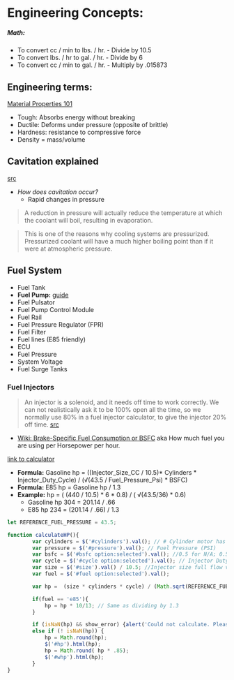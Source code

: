 # Engineering Concepts:

##### Math:
- To convert cc / min to lbs. / hr. - Divide by 10.5
- To convert lbs. / hr to gal. / hr. - Divide by 6
- To convert cc / min to gal. / hr. - Multiply by .015873

## Engineering terms:
[Material Properties 101](https://www.youtube.com/watch?v=BHZALtqAjeM)
- Tough: Absorbs energy without breaking
- Ductile: Deforms under pressure (opposite of brittle)
- Hardness: resistance to compressive force
- Density = mass/volume

## Cavitation explained 
[src][n1waterpump_link]
- *How does cavitation occur?*
    - Rapid changes in pressure
>A reduction in pressure will actually reduce the temperature at which the coolant will boil, resulting in evaporation.

>This is one of the reasons why cooling systems are pressurized.  Pressurized coolant will have a much higher boiling point than if it were at atmospheric pressure. 



## Fuel System
- Fuel Tank
- **Fuel Pump:** [guide][fuelpump_guide]
- Fuel Pulsator
- Fuel Pump Control Module
- Fuel Rail
- Fuel Pressure Regulator (FPR)
- Fuel Filter
- Fuel lines (E85 friendly)
- ECU
- Fuel Pressure
- System Voltage
- Fuel Surge Tanks

### Fuel Injectors
> An injector is a solenoid, and it needs off time to work correctly. We can not realistically ask it to be 100% open all the time, so we normally use 80% in a fuel injector calculator, to give the injector 20% off time. [src][fuelsys_link]

- [Wiki: Brake-Specific Fuel Consumption or BSFC](https://en.wikipedia.org/wiki/Brake-specific_fuel_consumption) aka How much fuel you are using per Horsepower per hour.

[link to calculator][fuelinjector_calc_link]
- **Formula:** Gasoline hp = ((Injector_Size_CC / 10.5)* Cylinders * Injector_Duty_Cycle) / (√(43.5 / Fuel_Pressure_Psi) * BSFC) 
- **Formula:** E85 hp = Gasoline hp / 1.3
- **Example:** hp = ( (440 / 10.5) * 6 * 0.8) / ( √(43.5/36) * 0.6)
    - Gasoline hp 304 = 201.14 / .66
    - E85 hp 234 = (201.14 / .66) / 1.3

```js 
let	REFERENCE_FUEL_PRESSURE = 43.5;

function calculateHP(){
		var cylinders = $('#cylinders').val(); // # Cylinder motor has
		var pressure = $('#pressure').val(); // Fuel Pressure (PSI)
		var bsfc = $('#bsfc option:selected').val(); //0.5 for N/A; 0.55 for S/C; 0.6 for Turbo
		var cycle = $('#cycle option:selected').val(); // Injector Duty Cycle
		var size = $('#size').val() / 10.5; //Injector size full flow value (size) in CC/Min 
		var fuel = $('#fuel option:selected').val(); 

		var hp =  (size * cylinders * cycle) / (Math.sqrt(REFERENCE_FUEL_PRESSURE / pressure) * bsfc);

		if(fuel == 'e85'){
			hp = hp * 10/13; // Same as dividing by 1.3 
		}

		if (isNaN(hp) && show_error) {alert('Could not calculate. Please check your numbers.');}
		else if (! isNaN(hp)) {
			hp = Math.round(hp);
			$('#hp').html(hp);
			hp = Math.round( hp * .85);
			$('#whp').html(hp);
		}
}
```

<!-- ____________________ Links ____________________ -->
<!-- cavitation info and also N1 Waterpump vs Standard -->
[n1waterpump_link]:https://www.boostfactory.ca/blogs/tech-tuesday/rb26-n1-water-pump-rumours-theories-and-lies-demystified

[fuelsys_link]:https://www.gtrusablog.com/2016/12/fuel-system-for-nissan-skyline-gt-r.html

[fuelpump_guide]:http://www.stealth316.com/2-fuelpumpguide.htm

[fuelinjector_calc_link]:https://fuelinjectorclinic.com/hp-calculator